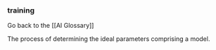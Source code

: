 ### training

Go back to the [[AI Glossary]]


The process of determining the ideal parameters comprising a model.

